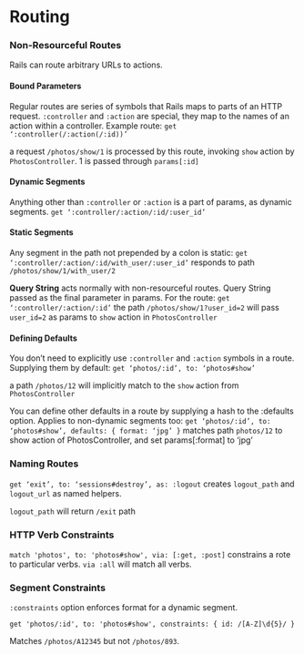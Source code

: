 # Routing
### Non-Resourceful Routes
Rails can route arbitrary URLs to actions.
#### Bound Parameters 
Regular routes are series of symbols that Rails maps to parts of an HTTP request. 
`:controller` and `:action` are special, they map to the names of an action within a controller. Example route:
`get ‘:controller(/:action(/:id))’`

a request `/photos/show/1` is processed by this route, invoking `show` action by `PhotosController`. 1 is passed through `params[:id]`
#### Dynamic Segments
Anything other than `:controller` or `:action` is a part of params, as dynamic segments.
`get ‘:controller/:action/:id/:user_id’`

#### Static Segments
Any segment in the path not prepended by a colon is static:
`get ‘:controller/:action/:id/with_user/:user_id’`
responds to path `/photos/show/1/with_user/2`

**Query String** acts normally with non-resourceful routes. Query String passed as the final parameter in params. For the route:
`get ‘:controller/:action/:id’`
the path `/photos/show/1?user_id=2` will pass `user_id=2` as params to `show` action in `PhotosController`

#### Defining Defaults
You don’t need to explicitly use `:controller` and `:action` symbols in a route. Supplying them by default:
`get ‘photos/:id’, to: ‘photos#show’`

a path `/photos/12` will implicitly match to the `show` action from `PhotosController`

You can define other defaults in a route by supplying a hash to the :defaults option. Applies to non-dynamic segments too:
`get ‘photos/:id’, to: ‘photos#show’, defaults: { format: ‘jpg’ }`
matches path `photos/12` to show action of PhotosController, and set params[:format] to ‘jpg’

### Naming Routes
`get ‘exit’, to: ‘sessions#destroy’, as: :logout`
creates `logout_path` and `logout_url` as named helpers.

`logout_path` will return `/exit` path

### HTTP Verb Constraints
`match 'photos', to: 'photos#show', via: [:get, :post]` constrains a rote to particular verbs. `via :all` will match all verbs.

### Segment Constraints
`:constraints` option enforces format for a dynamic segment.
```
get 'photos/:id', to: 'photos#show', constraints: { id: /[A-Z]\d{5}/ }
```
Matches `/photos/A12345` but not `/photos/893`.


